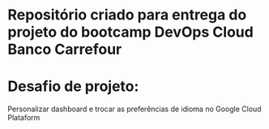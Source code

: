 # Repositório criado para entrega do projeto do bootcamp DevOps Cloud Banco Carrefour

# Desafio de projeto: 

Personalizar dashboard e trocar as preferências de idioma no Google Cloud Plataform
